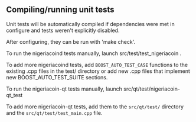 Compiling/running unit tests
------------------------------------

Unit tests will be automatically compiled if dependencies were met in configure
and tests weren't explicitly disabled.

After configuring, they can be run with 'make check'.

To run the nigeriacoind tests manually, launch src/test/test_nigeriacoin .

To add more nigeriacoind tests, add `BOOST_AUTO_TEST_CASE` functions to the existing
.cpp files in the test/ directory or add new .cpp files that
implement new BOOST_AUTO_TEST_SUITE sections.

To run the nigeriacoin-qt tests manually, launch src/qt/test/nigeriacoin-qt_test

To add more nigeriacoin-qt tests, add them to the `src/qt/test/` directory and
the `src/qt/test/test_main.cpp` file.
